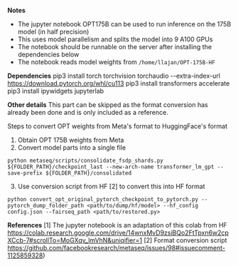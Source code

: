**Notes**
- The jupyter notebook OPT175B can be used to run inference on the 175B model (in half precision)
- This uses model parallelism and splits the model into 9 A100 GPUs
- The notebook should be runnable on the server after installing the dependencies below
- The notebook reads model weights from `/home/llajan/OPT-175B-HF`

**Dependencies**
pip3 install torch torchvision torchaudio --extra-index-url https://download.pytorch.org/whl/cu113
pip3 install transformers accelerate
pip3 install ipywidgets jupyterlab

**Other details**
This part can be skipped as the format conversion has already been done and is only included as a reference.

Steps to convert OPT weights from Meta's format to HuggingFace's format

1) Obtain OPT 175B weights from Meta
2) Convert model parts into a single file
```
python metaseq/scripts/consolidate_fsdp_shards.py ${FOLDER_PATH}/checkpoint_last --new-arch-name transformer_lm_gpt --save-prefix ${FOLDER_PATH}/consolidated
```

3) Use conversion script from HF [2] to convert this into HF format
```
python convert_opt_original_pytorch_checkpoint_to_pytorch.py --pytorch_dump_folder_path <path/to/dump/hf/model> --hf_config config.json --fairseq_path <path/to/restored.py>
```

**References**
[1]  The jupyter notebook is an adaptation of this colab from HF
https://colab.research.google.com/drive/14wnxMvD9zsiBQo2FtTpxn6w2cpXCcb-7#scrollTo=MoGXqv_lmVhN&uniqifier=1
[2] Format conversion script https://github.com/facebookresearch/metaseq/issues/98#issuecomment-1125859328)
